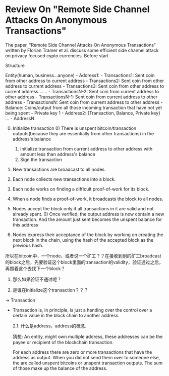 # Review On "Remote Side Channel Attacks On Anonymous Transactions"

The paper, "Remote Side Channel Attacks On Anonymous Transactions" written by Florian Tramer et al. discuss some efficient side channel attack on privacy focused cypto currencies. Before start


Structure

Entity(human, business...anyone)
	- Address1: 
		- Transactions1: Sent coin from other address to current address
		- Transactions2: Sent coin from other address to current address
		- Transactions3: Sent coin from other address to current address
		......
		- TransactionsN-2: Sent coin from current address to other address
		- TransactionsN-1: Sent coin from current address to other address
		- TransactionsN: Sent coin from current address to other address
		- Balance: Coins/output from all those incoming transaction that have not yet being spent
		- Private key 1
	- Address2: {Transaction, Balance, Private key}
	...
	- AddressN

0) Initialize transaction
	0) There is unspent bitcoin/transaction outputs(because they are essentially from other transactions) in the address's balance
	1) Initialize transaction from current address to other address with amount less than address's balance 
	2) Sign the transaction

1) New transactions are broadcast to all nodes.

2) Each node collects new transactions into a block.

3) Each node works on finding a difficult proof-of-work for its block.

4) When a node finds a proof-of-work, it broadcasts the block to all nodes.

5) Nodes accept the block only if all transactions in it are valid and not already spent.
	0) Once verified, the output address is now contain a new transaction. And the amount just sent becomes the unspent balance for this address

6) Nodes express their acceptance of the block by working on creating the next block in the chain, using the hash of the accepted block as the previous hash.

所以在bitcoin中，一个node，或者说一个矿工？？在接收到别的矿工broadcast的block之后，先要验证这个block里面的transaction的validity，验证通过之后，再照着这个去找下一个block？

1. 那么如果验证不通过呢？

2. 是谁在initialize这个transaction？？？

-> Transaction

- Transaction is, in principle, is just a handing over the control over a certain value in the block chain to another address.

	2.1. 什么是address，address的概念.

	猜想: An entity, might own multiple address, these addresses can be the payee or recipient of the blockchain transaction. 

	For each address there are zero or more transactions that have the address as output. When you did not send them over to someone else, the are called unspent bitcoins or unspent transaction outputs. The sum of those make up the balance of the address.
